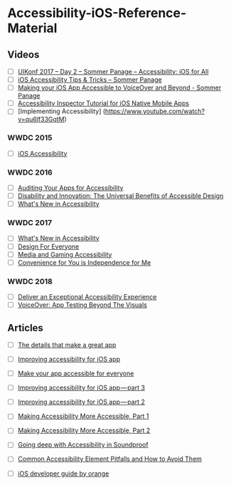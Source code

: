 # Accessibility-iOS-Reference-Material


## Videos
- [ ] [UIKonf 2017 – Day 2 – Sommer Panage – Accessibility: iOS for All](https://www.youtube.com/watch?v=G01Ac5njNSs)
- [ ] [iOS Accessibility Tips & Tricks – Sommer Panage](https://www.youtube.com/watch?v=dmMASdKhl_w)
- [ ] [Making your iOS App Accessible to VoiceOver and Beyond - Sommer Panage](https://www.youtube.com/watch?v=-fgSOStivSE)
- [ ] [Accessibility Inspector Tutorial for iOS Native Mobile Apps](https://www.youtube.com/watch?v=EkG5_kWkqwE)
- [ ] [Implementing Accessibility] (https://www.youtube.com/watch?v=qu6lf33GqtM)
### WWDC 2015
- [ ] [iOS Accessibility](https://developer.apple.com/videos/play/wwdc2015/201/)
### WWDC 2016
- [ ] [Auditing Your Apps for Accessibility](https://developer.apple.com/videos/play/wwdc2016/407/)
- [ ] [Disability and Innovation: The Universal Benefits of Accessible Design ](https://developer.apple.com/videos/play/wwdc2016/104/)
- [ ] [What's New in Accessibility](https://developer.apple.com/videos/play/wwdc2016/202/)
### WWDC 2017
- [ ] [What's New in Accessibility](https://developer.apple.com/videos/play/wwdc2017/215/)
- [ ] [Design For Everyone](https://developer.apple.com/videos/play/wwdc2017/806/)
- [ ] [Media and Gaming Accessibility](https://developer.apple.com/videos/play/wwdc2017/217/)
- [ ] [Convenience for You is Independence for Me](https://developer.apple.com/videos/play/wwdc2017/110/)

### WWDC 2018
- [ ] [Deliver an Exceptional Accessibility Experience](https://developer.apple.com/videos/play/wwdc2018/230/)
- [ ] [VoiceOver: App Testing Beyond The Visuals](https://developer.apple.com/videos/play/wwdc2018/226/)

## Articles 
- [ ] [The details that make a great app](https://cur.at/uzH0kLc?m=web)
- [ ] [Improving accessibility for iOS app](https://medium.com/snowdog-labs/accessibility-for-ios-apps)
- [ ] [Make your app accessible for everyone](https://medium.com/@mecid/make-your-app-accessible-for-everyone-a3f8dc178a2c?source=---------2------------------)
- [ ] [Improving accessibility for iOS app — part 3](https://medium.com/snowdog-labs/improving-accessibility-for-ios-app-part-3-a3db47334e84?source=---------4------------------)
- [ ] [Improving accessibility for iOS app — part 2](https://medium.com/snowdog-labs/improving-accessibility-for-ios-app-part-2-33a0ecd9a500?source=---------5------------------)
- [ ] [Making Accessibility More Accessible, Part 1](https://www.bignerdranch.com/blog/making-accessibility-more-accessible-part-1/)
- [ ] [Making Accessibility More Accessible, Part 2](https://www.bignerdranch.com/blog/making-accessibility-more-accessible-part-2/)
- [ ] [Going deep with Accessibility in Soundproof](http://marcpalmer.net/going-deep-with-accessibility-in-soundproof/)
- [ ] [Common Accessibility Element Pitfalls and How to Avoid Them](https://www.deque.com/blog/ios-nested-accessibility/) 
- [ ] [iOS developer guide by orange](https://a11y-guidelines.orange.com/mobile_EN/dev-ios.html#ios-developer-guide)






